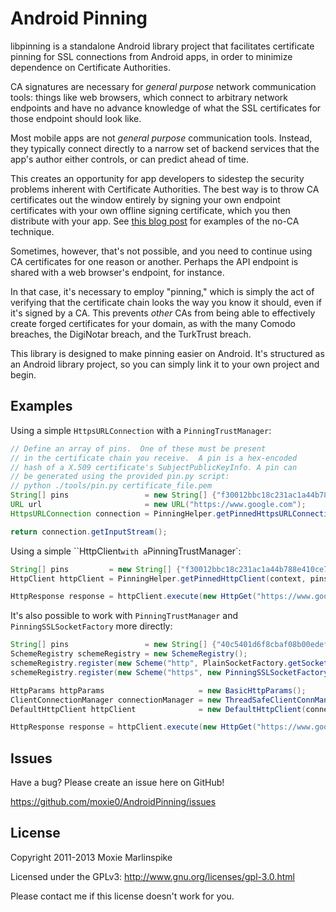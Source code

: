 Android Pinning
=================

libpinning is a standalone Android library project that facilitates certificate pinning for SSL
connections from Android apps, in order to minimize dependence on Certificate Authorities.

CA signatures are necessary for *general purpose* network communication tools: things like web
browsers, which connect to arbitrary network endpoints and have no advance knowledge of what the SSL
certificates for those endpoint should look like.

Most mobile apps are not *general purpose* communication tools.  Instead, they typically connect
directly to a narrow set of backend services that the app's author either controls, or can
predict ahead of time.

This creates an opportunity for app developers to sidestep the security problems inherent with
Certificate Authorities.  The best way is to throw CA certificates out the window entirely by
signing your own endpoint certificates with your own offline signing certificate, which you then
distribute with your app.  See [this blog post](http://thoughtcrime.org/blog/authenticity-is-broken-in-ssl-but-your-app-ha/)
for examples of the no-CA technique.

Sometimes, however, that's not possible, and you need to continue using CA certificates for one
reason or another.  Perhaps the API endpoint is shared with a web browser's endpoint, for instance.

In that case, it's necessary to employ "pinning," which is simply the act of verifying that the
certificate chain looks the way you know it should, even if it's signed by a CA.  This prevents
*other* CAs from being able to effectively create forged certificates for your domain, as with the
many Comodo breaches, the DigiNotar breach, and the TurkTrust breach.

This library is designed to make pinning easier on Android.  It's structured as an Android library
project, so you can simply link it to your own project and begin.

Examples
-----------

Using a simple `HttpsURLConnection` with a `PinningTrustManager`:

```java
// Define an array of pins.  One of these must be present
// in the certificate chain you receive.  A pin is a hex-encoded
// hash of a X.509 certificate's SubjectPublicKeyInfo. A pin can
// be generated using the provided pin.py script:
// python ./tools/pin.py certificate_file.pem
String[] pins                 = new String[] {"f30012bbc18c231ac1a44b788e410ce754182513"};
URL url                       = new URL("https://www.google.com");
HttpsURLConnection connection = PinningHelper.getPinnedHttpsURLConnection(context, pins, url);

return connection.getInputStream();
```

Using a simple ``HttpClient` with a `PinningTrustManager`:

```java
String[] pins         = new String[] {"f30012bbc18c231ac1a44b788e410ce754182513"};
HttpClient httpClient = PinningHelper.getPinnedHttpClient(context, pins);

HttpResponse response = httpClient.execute(new HttpGet("https://www.google.com/"));
```

It's also possible to work with `PinningTrustManager` and `PinningSSLSocketFactory` more directly:

```java
String[] pins                 = new String[] {"40c5401d6f8cbaf08b00edefb1ee87d005b3b9cd"};
SchemeRegistry schemeRegistry = new SchemeRegistry();
schemeRegistry.register(new Scheme("http", PlainSocketFactory.getSocketFactory(), 80));
schemeRegistry.register(new Scheme("https", new PinningSSLSocketFactory(getContext() ,pins, 0), 443));

HttpParams httpParams                     = new BasicHttpParams();
ClientConnectionManager connectionManager = new ThreadSafeClientConnManager(httpParams, schemeRegistry);
DefaultHttpClient httpClient              = new DefaultHttpClient(connectionManager, httpParams);

HttpResponse response = httpClient.execute(new HttpGet("https://www.google.com/"));
```

Issues
-----------

Have a bug? Please create an issue here on GitHub!

https://github.com/moxie0/AndroidPinning/issues

License
---------------------

Copyright 2011-2013 Moxie Marlinspike

Licensed under the GPLv3: http://www.gnu.org/licenses/gpl-3.0.html

Please contact me if this license doesn't work for you.
